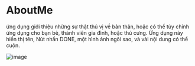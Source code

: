 AboutMe
==================================

ứng dụng giới thiệu những sự thật thú vị về bản thân, hoặc có thể tùy chỉnh ứng dụng cho bạn bè, thành viên gia đình, hoặc thú cưng. Ứng dụng này hiển thị tên, Nút nhấn DONE, một hình ảnh ngôi sao, và vài nội dung có thể cuộn.

![image](https://user-images.githubusercontent.com/44778421/115782748-3a3fd700-a3e6-11eb-87ce-da044cb6e751.png)
